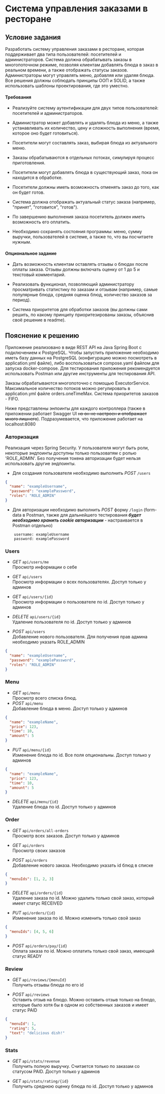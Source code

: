 # Система управления заказами в ресторане

## Условие задания
Разработать систему управления заказами в ресторане, которая поддерживает два типа пользователей: посетителей и администраторов. Система должна обрабатывать заказы в многопоточном режиме, позволяя клиентам добавлять блюда в заказ в реальном времени, а также отображать статусы заказов. Администраторы могут управлять меню, добавляя или удаляя блюда. Все решения должны соблюдать принципы ООП и SOLID, а также использовать шаблоны проектирования, где это уместно.

#### Требования
- Реализуйте систему аутентификации для двух типов пользователей: посетителей и администраторов.

- Администратор может добавлять и удалять блюда из меню, а также устанавливать их количество, цену и сложность выполнения (время, которое оно будет готовиться).

- Посетители могут составлять заказ, выбирая блюда из актуального меню.

- Заказы обрабатываются в отдельных потоках, симулируя процесс приготовления.

- Посетители могут добавлять блюда в существующий заказ, пока он находится в обработке.

- Посетители должны иметь возможность отменять заказ до того, как он будет готов.

- Система должна отображать актуальный статус заказа (например, "принят", "готовится", "готов").

- По завершению выполнения заказа посетитель должен иметь возможность его оплатить.

- Необходимо сохранять состояния программы: меню, сумму выручки, пользователей в системе, а также то, что вы посчитаете нужным.

#### Опциональное задание

- Дать возможность клиентам оставлять отзывы о блюдах после оплаты заказа. Отзывы должны включать оценку от 1 до 5 и текстовый комментарий.

- Реализовать функционал, позволяющий администратору просматривать статистику по заказам и отзывам (например, самые популярные блюда, средняя оценка блюд, количество заказов за период).

- Система приоритетов для обработки заказов (вы должны сами решить, по какому принципу приоритезированы заказы, объяснив своё решение в readme). 



## Пояснение к решению

Приложение реализовано в виде REST API на Java Spring Boot с подключением к PostgreSQL. Чтобы запустить приложение необходимо иметь базу данных на PostgreSQL (конфигурацию можно посмотреть в application.yml файле), либо воспользоваться compose.yaml файлом для запуска docker-compose. Для тестирования приложения рекомендуется использовать Postman или другие инструменты для тестирования API.

Заказы обрабатываются многопоточно с помощью ExecutorService. Максимальное количество потоков можно регулировать в application.yml файле orders.oneTimeMax. Система приоритетов заказов - FIFO.

Ниже представлены энпоинты для каждого контроллера (также в приложении работает Swagger UI ~~но он не настроен и отображает много лишнего~~). Подразумевается, что приложение работает на localhost:8080
 

### Авторизация
Реализация через Spring Security. У пользователя могут быть роли, некоторые эндпоинты доступны только пользоватям с ролью 'ROLE_ADMIN'. Без получения токена авторизации будет нельзя использовать другие эндпоинты.

- Для создания пользователя необходимо выполнить _POST_ ``/users``
```json
{
  "name": "exampleUsername",
  "password": "examplePassword",
  "roles": "ROLE_ADMIN"
}
```
- Для авторизации необходимо выполнить _POST_ форму ``/login`` (form-data в Postman, также для дальнейшего тестирования _**будет необходимо хранить cookie авторизации**_ - настраивается в Postman отдельно)
```text
    username: exampleUsername
    password: examplePassword
```

### Users

- _GET_  ``api/users/me``  
Просмотр информации о себе

- _GET_ ``api/users``  
Просмотр информации о всех пользователях. Доступ только у админов 

- _GET_ ``api/users/{id}``  
Просмотр информации о пользователе по id. Доступ только у админов

- _DELETE_ ``api/users/{id}``  
Удаление пользователя по id. Доступ только у админов

- _POST_ ``api/users``  
Добавление нового пользователя. Для получения прав админа необходимо указать ROLE_ADMIN
```json
{
  "name": "exampleUsername",
  "password": "examplePassword",
  "roles": "ROLE_ADMIN"
}
```


### Menu

- _GET_ ``api/menu``  
Просмотр всего списка блюд.
- _POST_ ``api/menu``  
Добавление блюда в меню. Доступ только у админов
```json 
{
  "name": "exampleName",
  "price": 123,
  "time": 10, 
  "amount": 5
}
```
- _PUT_ ``api/menu/{id}``  
Изменение блюда по id. Все поля опциональны. Доступ только у админов
```json
{
  "name": "exampleName", 
  "price": 123,          
  "time": 10,            
  "amount": 5            
}
```

- _DELETE_ ``api/menu/{id}``  
Удаление блюда по id. Доступ только у админов

### Order

- _GET_ ``api/orders/all-orders``  
Просмотр всех заказов. Доступ только у админов

- _GET_ ``api/orders``  
Просмотр своих заказов

- _POST_ ``api/orders``  
Добавление нового заказа. Необходимо указать id блюд в списке
```json
{
  "menuIds": [1, 2, 3]
}
```

- _DELETE_ ``api/orders/{id}``  
Удаление заказа по id. Можно удалить только свой заказ, который имеет статус RECEIVED

- _PUT_ ``api/orders/{id}``  
Изменение заказа по id. Можно изменить только свой заказ
```json
{
  "menuIds": [4, 5, 6]
}
```

- _POST_ ``api/orders/pay/{id}``  
Оплата заказа по id. Можно оплатить только свой заказ, имеющий статус READY


### Review

- _GET_ ``api/reviews/{menuId}``  
Получить отзывы блюда по его id

- _POST_ ``api/reviews``  
Оставить отзыв на блюдо. Можно оставить отзыв только на блюдо, которые было хотя бы в одном из собственных заказов и имеет статус PAID
```json
{
  "menuId": 1,
  "rating": 5,
  "text": "delicious dish!"
}
```

### Stats

- _GET_ ``api/stats/revenue``  
Получить полную выручку. Считается только по заказам со статусом PAID. Доступ только у админов

- _GET_ ``api/stats/rating/{id}``  
Получить среднюю оценку блюда по id. Доступ только у админов

